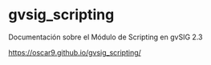 # gvsig_scripting
Documentación sobre el Módulo de Scripting en gvSIG 2.3

https://oscar9.github.io/gvsig_scripting/
